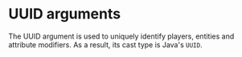 # UUID arguments

The UUID argument is used to uniquely identify players, entities and attribute modifiers. As a result, its cast type is Java's `UUID`.